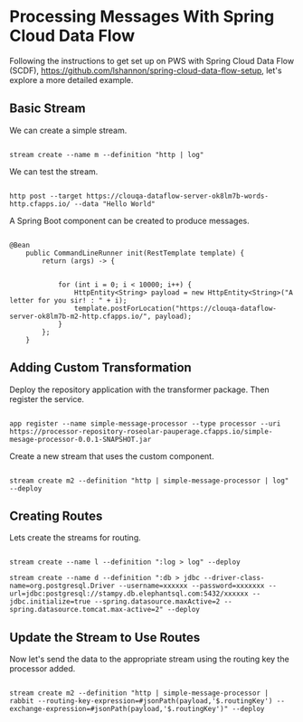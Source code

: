 # Processing Messages With Spring Cloud Data Flow

Following the instructions to get set up on PWS with Spring Cloud Data Flow (SCDF), https://github.com/lshannon/spring-cloud-data-flow-setup, let's explore a more detailed example.

## Basic Stream

We can create a simple stream.

```shell

stream create --name m --definition "http | log"

```

We can test the stream.

```shell

http post --target https://clouqa-dataflow-server-ok8lm7b-words-http.cfapps.io/ --data "Hello World"

```

A Spring Boot component can be created to produce messages.

```shell

@Bean
	public CommandLineRunner init(RestTemplate template) {
		return (args) -> {
		
			
			for (int i = 0; i < 10000; i++) {
				HttpEntity<String> payload = new HttpEntity<String>("A letter for you sir! : " + i);
				template.postForLocation("https://clouqa-dataflow-server-ok8lm7b-m2-http.cfapps.io/", payload);				
			}
		};
	}

```

## Adding Custom Transformation

Deploy the repository application with the transformer package. Then register the service.

```shell

app register --name simple-message-processor --type processor --uri https://processor-repository-roseolar-pauperage.cfapps.io/simple-mesage-processor-0.0.1-SNAPSHOT.jar

```

Create a new stream that uses the custom component.

```shell

stream create m2 --definition "http | simple-message-processor | log" --deploy

```

## Creating Routes

Lets create the streams for routing.

```shell

stream create --name l --definition ":log > log" --deploy

stream create --name d --definition ":db > jdbc --driver-class-name=org.postgresql.Driver --username=xxxxxx --password=xxxxxxx --url=jdbc:postgresql://stampy.db.elephantsql.com:5432/xxxxxx --jdbc.initialize=true --spring.datasource.maxActive=2 --spring.datasource.tomcat.max-active=2" --deploy

```

## Update the Stream to Use Routes

Now let's send the data to the appropriate stream using the routing key the processor added.

```shell

stream create m2 --definition "http | simple-message-processor | rabbit --routing-key-expression=#jsonPath(payload,'$.routingKey') --exchange-expression=#jsonPath(payload,'$.routingKey')" --deploy

```










